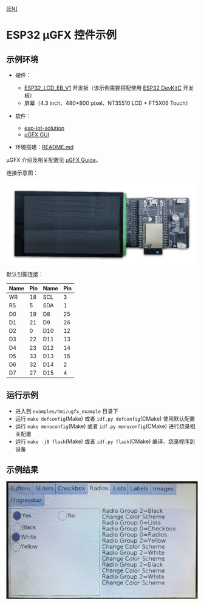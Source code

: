 [[EN]](./ugfx_example_en.md)

# ESP32 μGFX 控件示例

## 示例环境

- 硬件：
	* [ESP32\_LCD\_EB\_V1](../../../documents/evaluation_boards/ESP32_LCDKit_guide_cn.md) 开发板（该示例需要搭配使用 [ESP32 DevKitC](https://docs.espressif.com/projects/esp-idf/en/stable/hw-reference/modules-and-boards.html#esp32-devkitc-v4) 开发板）
	* 屏幕（4.3 inch、480*800 pixel、NT35510 LCD + FT5X06 Touch）
- 软件：
	* [esp-iot-solution](https://github.com/espressif/esp-iot-solution)
	* [μGFX GUI](https://ugfx.io/)

- 环境搭建：[README.md](../../../README.md#preparation)

μGFX 介绍及相关配置见 [μGFX Guide](../../../documents/hmi_solution/ugfx/ugfx_guide_cn.md)。

连接示意图：

<div align="center"><img src="../../../documents/_static/hmi_solution/lcd480x800_connect.jpg" width = "700" alt="lcd_connect" align=center /></div>  

默认引脚连接：

Name | Pin | Name | Pin
-------- | -------- | -------- | --------
WR | 18 | SCL | 3
RS | 5 | SDA | 1
D0 | 19 | D8 | 25
D1 | 21 | D9 | 26
D2 | 0 | D10 | 12
D3 | 22 | D11 | 13
D4 | 23 | D12 | 14
D5 | 33 | D13 | 15
D6 | 32 | D14 | 2
D7 | 27 | D15 | 4

## 运行示例

- 进入到 `examples/hmi/ugfx_example` 目录下
- 运行 `make defconfig`(Make) 或者 `idf.py defconfig`(CMake) 使用默认配置
- 运行 `make menuconfig`(Make) 或者 `idf.py menuconfig`(CMake) 进行烧录相关配置
- 运行 `make -j8 flash`(Make) 或者 `idf.py flash`(CMake) 编译、烧录程序到设备

## 示例结果

<div align="center"><img src="../../../documents/_static/hmi_solution/ugfx/ugfx_example.jpg" width = "700" alt="μgfx_example" align=center /></div>  
